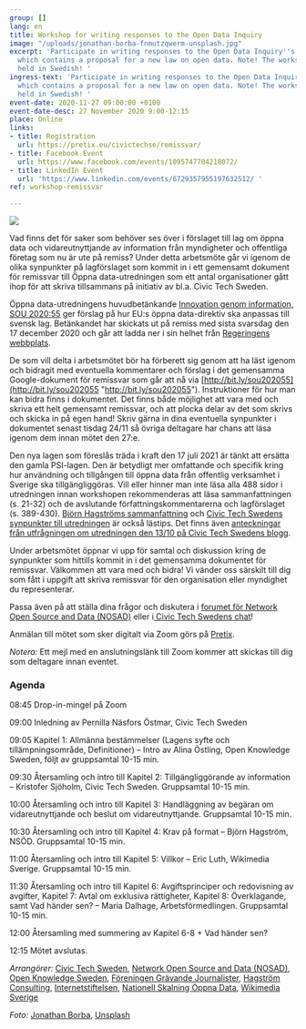 ```yaml
---
group: []
lang: en
title: Workshop for writing responses to the Open Data Inquiry
image: "/uploads/jonathan-borba-fnmutzqwerm-unsplash.jpg"
excerpt: 'Participate in writing responses to the Open Data Inquiry''s main report,
  which contains a proposal for a new law on open data. Note! The workshop will be
  held in Swedish! '
ingress-text: 'Participate in writing responses to the Open Data Inquiry''s main report,
  which contains a proposal for a new law on open data. Note! The workshop will be
  held in Swedish! '
event-date: 2020-11-27 09:00:00 +0100
event-date-desc: 27 November 2020 9:00-12:15
place: Online
links:
- title: Registration
  url: https://pretix.eu/civictechse/remissvar/
- title: Facebook Event
  url: https://www.facebook.com/events/1095747704218072/
- title: LinkedIn Event
  url: 'https://www.linkedin.com/events/6729357955197632512/ '
ref: workshop-remissvar

---
```

![](/uploads/jonathan-borba-fnmutzqwerm-unsplash.jpg)

Vad finns det för saker som behöver ses över i förslaget till lag om öppna data och vidareutnyttjande av information från myndigheter och offentliga företag som nu är ute på remiss? Under detta arbetsmöte går vi igenom de olika synpunkter på lagförslaget som kommit in i ett gemensamt dokument för remissvar till Öppna data-utredningen som ett antal organisationer gått ihop för att skriva tillsammans på initiativ av bl.a. Civic Tech Sweden.

Öppna data-utredningens huvudbetänkande [Innovation genom information, SOU 2020:55](https://www.regeringen.se/rattsliga-dokument/statens-offentliga-utredningar/2020/09/sou-202055/) ger förslag på hur EU:s öppna data-direktiv ska anpassas till svensk lag. Betänkandet har skickats ut på remiss med sista svarsdag den 17 december 2020 och går att ladda ner i sin helhet från [Regeringens webbplats](https://www.regeringen.se/4a63bd/contentassets/9b6505e3b3964b4a9a7de4557c08e78d/sou-2020_55_webb.pdf).

De som vill delta i arbetsmötet bör ha förberett sig genom att ha läst igenom och bidragit med eventuella kommentarer och förslag i det gemensamma Google-dokument för remissvar som går att nå via [http://bit.ly/sou202055](http://bit.ly/sou202055 "http://bit.ly/sou202055"). Instruktioner för hur man kan bidra finns i dokumentet. Det finns både möjlighet att vara med och skriva ett helt gemensamt remissvar, och att plocka delar av det som skrivs och skicka in på egen hand! Skriv gärna in dina eventuella synpunkter i dokumentet senast tisdag 24/11 så övriga deltagare har chans att läsa igenom dem innan mötet den 27:e.

Den nya lagen som föreslås träda i kraft den 17 juli 2021 är tänkt att ersätta den gamla PSI-lagen. Den är betydligt mer omfattande och specifik kring hur användning och tillgången till öppna data från offentlig verksamhet i Sverige ska tillgängliggöras. Vill eller hinner man inte läsa alla 488 sidor i utredningen innan workshopen rekommenderas att läsa sammanfattningen (s. 21-32) och de avslutande författningskommentarerna och lagförslaget (s. 389-430). [Björn Hagströms sammanfattning](http://www.hagstrom.nu/oppna-data/oppenhet-som-standard-foreslas-bli-normen/) och [Civic Tech Swedens synpunkter till utredningen](https://medium.com/civictechsweden/synpunkter-till-%C3%B6ppna-data-utredningen-623aac8322cb) är också lästips. Det finns även [anteckningar från utfrågningen om utredningen den 13/10 på Civic Tech Swedens blogg](https://medium.com/civictechsweden/utfr%C3%A5gning-kring-%C3%B6ppna-data-utredningen-f860b3d271b1).

Under arbetsmötet öppnar vi upp för samtal och diskussion kring de synpunkter som hittills kommit in i det gemensamma dokumentet för remissvar. Välkommen att vara med och bidra! Vi vänder oss särskilt till dig som fått i uppgift att skriva remissvar för den organisation eller myndighet du representerar.

Passa även på att ställa dina frågor och diskutera i [forumet för Network Open Source and Data (NOSAD)](https://forum.jobtechdev.se/t/remissvar-till-oppna-data-utredningen/262) eller i[ Civic Tech Swedens chat](https://chat.civictech.se)!

Anmälan till mötet som sker digitalt via Zoom görs på [Pretix](https://pretix.eu/civictechse/remissvar/).

_Notera:_ Ett mejl med en anslutningslänk till Zoom kommer att skickas till dig som deltagare innan eventet.

### Agenda

08:45 Drop-in-mingel på Zoom

09:00 Inledning av Pernilla Näsfors Östmar, Civic Tech Sweden

09:05 Kapitel 1: Allmänna bestämmelser (Lagens syfte och tillämpningsområde, Definitioner) – Intro av Alina Östling, Open Knowledge Sweden, följt av gruppsamtal 10-15 min.

09:30 Återsamling och intro till Kapitel 2: Tillgängliggörande av information – Kristofer Sjöholm, Civic Tech Sweden. Gruppsamtal 10-15 min.

10:00 Återsamling och intro till Kapitel 3: Handläggning av begäran om vidareutnyttjande och beslut om vidareutnyttjande. Gruppsamtal 10-15 min.

10:30 Återsamling och intro till Kapitel 4: Krav på format – Björn Hagström, NSÖD. Gruppsamtal 10-15 min.

11:00 Återsamling och intro till Kapitel 5: Villkor – Eric Luth, Wikimedia Sverige. Gruppsamtal 10-15 min.

11:30 Återsamling och intro till Kapitel 6: Avgiftsprinciper och redovisning av avgifter, Kapitel 7: Avtal om exklusiva rättigheter, Kapitel 8: Överklagande, samt Vad händer sen? – Maria Dalhage, Arbetsförmedlingen. Gruppsamtal 10-15 min.

12:00 Återsamling med summering av Kapitel 6-8 + Vad händer sen?

12:15 Mötet avslutas.

_Arrangörer:_ [Civic Tech Sweden](https://civictech.se/), [Network Open Source and Data (NOSAD)](https://nosad.se/), [Open Knowledge Sweden](https://okfn.org/network/sweden/), [Föreningen Grävande Journalister](http://www.fgj.se/), [Hagström Consulting](http://www.hagstrom.nu/), [Internetstiftelsen](https://internetstiftelsen.se/), [Nationell Skalning Öppna Data](https://www.linkedin.com/company/ns%C3%B6d/), [Wikimedia Sverige](https://wikimedia.se/)

_Foto:_ [Jonathan Borba](https://unsplash.com/@jonathanborba?utm_source=unsplash&utm_medium=referral&utm_content=creditCopyText), [Unsplash](https://unsplash.com/@civictechsweden/likes?utm_source=unsplash&utm_medium=referral&utm_content=creditCopyText)